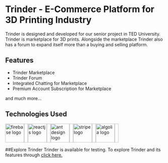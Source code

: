 
# Trinder - E-Commerce Platform for 3D Printing Industry

Trinder is designed and developed for our senior project in TED University. Trinder is marketplace for 3D prints. Alongside the marketplace Trinder also has a forum to expand itself more than a buying and selling platform.

##  Features

- Trinder Marketplace
- Trinder Forum
- Integrated Chatting for Marketplace
- Premium Account Subscription for Marketplace

and much more...

## Technologies Used

<div style="display: inline-flex">
<img src="https://cdn.jsdelivr.net/gh/devicons/devicon/icons/firebase/firebase-plain.svg" height="60" href="https://firebase.google.com" alt="firebase logo"  />
  <img width="12" />
  <img src="https://cdn.jsdelivr.net/gh/devicons/devicon/icons/react/react-original.svg" height="60" href="https://react.dev" alt="reactjs logo"  />
  <img width="12" />
  <img src="https://camo.githubusercontent.com/363242675617648bfbedd1610f89ac28df0f9e1bac8749d83109fafdf8524fff/68747470733a2f2f67772e616c697061796f626a656374732e636f6d2f7a6f732f726d73706f7274616c2f4b4470677667754d704766716148506a6963524b2e737667" href="https://ant.design" height="60" alt="ant design logo"  />
  <img width="12" />
  <img src="https://images.ctfassets.net/fzn2n1nzq965/HTTOloNPhisV9P4hlMPNA/cacf1bb88b9fc492dfad34378d844280/Stripe_icon_-_square.svg?q=80&w=1082" height="60" href="https://stripe.com" alt="stripe logo"  />
  <img width="12" />
  <img src="https://upload.wikimedia.org/wikipedia/commons/thumb/4/4c/Algolia_logo_full_blue.svg/320px-Algolia_logo_full_blue.svg.png" height="60" href="https://www.algolia.com" alt="algolia logo"  />
  <img width="12" />
</div>

##Explore Trinder
Trinder is available for testing. To explore Trinder and its features through [click here.](https://trinder-4pp.firebaseapp.com "click here.")




